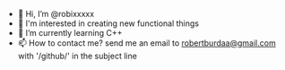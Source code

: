 - 👋 Hi, I’m @robixxxxx
- 👀 I'm interested in creating new functional things
- 🌱 I’m currently learning C++
- 📫 How to contact me? send me an email to robertburdaa@gmail.com with '/github/' in the subject line
